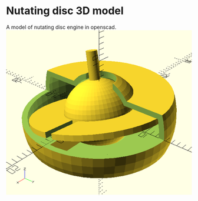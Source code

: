 # Nutating disc 3D model

A model of nutating disc engine in openscad.
![pictures](/pic/nutatingdisc.png)
